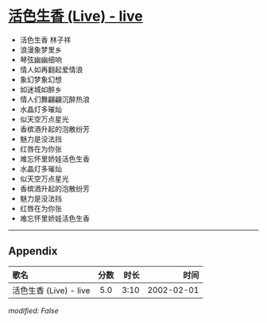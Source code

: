 # [活色生香 (Live) - live](https://music.163.com/song?id=67101)

* 活色生香 林子祥
* 浪漫象梦里乡
* 琴弦幽幽细响
* 情人如再翻起爱情浪
* 象幻梦象幻想
* 如迷城如醉乡
* 情人们舞翩翩沉醉热浪
* 水晶灯多璀灿
* 似天空万点星光
* 香槟酒升起的泡散纷芳
* 魅力是没法挡
* 红唇在为你张
* 难忘怀里娇娃活色生香
* 水晶灯多璀灿
* 似天空万点星光
* 香槟酒升起的泡散纷芳
* 魅力是没法挡
* 红唇在为你张
* 难忘怀里娇娃活色生香


---

## Appendix

|歌名|分数|时长|时间|
|:---|:---:|---:|---:|
|活色生香 (Live) - live|5.0|3:10|2002-02-01

*modified: False*